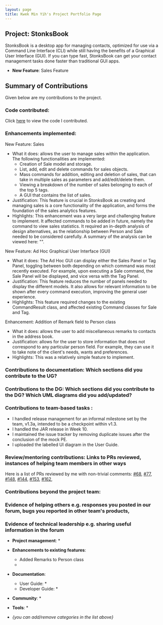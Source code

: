 ```yaml
---
layout: page
title: Kwek Min Yih's Project Portfolio Page
---
```


 ## Project: StonksBook

 StonksBook is a desktop app for managing contacts, optimized for use via a Command Line Interface (CLI) 
 while still having the benefits of a Graphical User Interface (GUI). 
 If you can type fast, StonksBook can get your contact management tasks done faster than traditional GUI apps.

 * **New Feature**: Sales Feature
 
 ## Summary of Contributions

 Given below are my contributions to the project.

 ### Code contributed:
 Click [here](https://nus-cs2103-ay2021s1.github.io/tp-dashboard/#breakdown=true&search=hakujitsu) to view the code I contributed.

 ### Enhancements implemented:
 
 New Feature: Sales
 * What it does: allows the user to manage sales within the application. The following functionalities are implemented:
     * Creation of Sale model and storage.
     * List, add, edit and delete commands for sales objects.
     * Mass commands for addition, editing and deletion of sales, that can take in multiple sales as parameters and add/edit/delete them.
     * Viewing a breakdown of the number of sales belonging to each of the top 5 tags.
     * A GUI that contains the list of sales.
 * Justification: This feature is crucial in StonksBook as creating and managing sales is a core functionality of the application, 
 and forms the foundation of the sales analytics features.
 * Highlights: 
 This enhancement was a very large and challenging feature to implement.
 It affected commands to be added in future, namely the command to view sales statistics. 
 It required an in-depth analysis of design alternatives, as the relationship between Person and Sale needed to be considered carefully.
 A summary of the analysis can be viewed here: "".
 
 New Feature: Ad Hoc Graphical User Interface (GUI)
 * What it does: The Ad Hoc GUI can display either the Sales Panel or Tag Panel, 
 toggling between both depending on which command was most recently executed. 
 For example, upon executing a Sale command, the Sale Panel will be displayed, and vice versa with the Tag Panel.
 * Justification: This feature reduces the number of panels needed to display the different models.
 It also allows for relevant information to be shown after every command execution, improving the general user experience.
 * Highlights: This feature required changes to the existing CommandResult class, 
 and affected existing Command classes for Sale and Tag.
 
 Enhancement: Addition of Remark field to Person class
 * What it does: allows the user to add miscellaneous remarks to contacts in the address book. 
 * Justification: allows for the user to store information that does not correspond to any particular person field.
 For example, they can use it to take note of the client's needs, wants and preferences.
 * Highlights: This was a relatively simple feature to implement.
 
 

 
 ### Contributions to documentation: Which sections did you contribute to the UG?
 ### Contributions to the DG: Which sections did you contribute to the DG? Which UML diagrams did you add/updated?
 ### Contributions to team-based tasks :
 
 * I handled release management for an informal milestone set by the team, v1.3a, intended to be a checkpoint within v1.3.
 * I handled the JAR release in Week 10.
 * I maintained the issue tracker by removing duplicate issues after the conclusion of the mock PE. 
 * I uploaded the labelled UI diagram in the User Guide.
 
 ### Review/mentoring contributions: Links to PRs reviewed, instances of helping team members in other ways
  Here is a list of PRs reviewed by me with non-trivial comments: 
  [#68](https://github.com/AY2021S1-CS2103T-T11-1/tp/pull/68), 
  [#77](https://github.com/AY2021S1-CS2103T-T11-1/tp/pull/77), 
  [#148](https://github.com/AY2021S1-CS2103T-T11-1/tp/pull/148), 
  [#144](https://github.com/AY2021S1-CS2103T-T11-1/tp/pull/114), 
  [#153](https://github.com/AY2021S1-CS2103T-T11-1/tp/pull/153),
  [#162](https://github.com/AY2021S1-CS2103T-T11-1/tp/pull/162),
 
 ### Contributions beyond the project team:
 ### Evidence of helping others e.g. responses you posted in our forum, bugs you reported in other team's products,
 ### Evidence of technical leadership e.g. sharing useful information in the forum






 * **Project management**:
   * 

 * **Enhancements to existing features**:
   * Added Remarks to Person class
   * 

 * **Documentation**:
   * User Guide:
     *
   * Developer Guide:
     *

 * **Community**:
   *

 * **Tools**:
   *

 * _{you can add/remove categories in the list above}_

